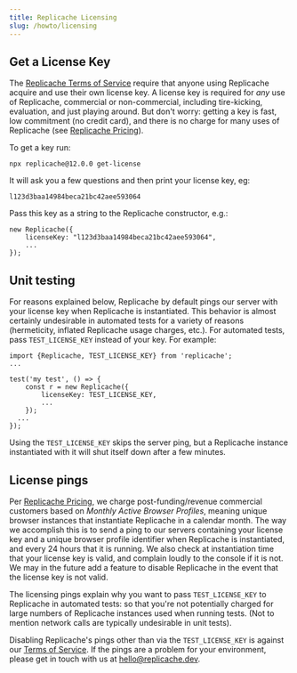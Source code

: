 ```yaml
---
title: Replicache Licensing
slug: /howto/licensing
---
```


## Get a License Key

The [Replicache Terms of Service](https://roci.dev/terms.html) require that anyone using
Replicache acquire and use their own license key. A license key is required for _any_ use
of Replicache, commercial or non-commercial, including tire-kicking, evaluation, and
just playing around. But don't worry: getting a key is fast, low commitment (no credit card),
and there is no charge for many uses of Replicache (see [Replicache Pricing](https://replicache.dev/#pricing)).

To get a key run:

```
npx replicache@12.0.0 get-license
```

It will ask you a few questions and then print your license key, eg:

```
l123d3baa14984beca21bc42aee593064
```

Pass this key as a string to the Replicache constructor, e.g.:

```
new Replicache({
	licenseKey: "l123d3baa14984beca21bc42aee593064",
	...
});
```

## Unit testing

For reasons explained below, Replicache by default pings our server with your license key
when Replicache is instantiated. This behavior is almost certainly undesirable in automated
tests for a variety of reasons (hermeticity, inflated Replicache usage charges, etc.). For automated tests, pass
`TEST_LICENSE_KEY` instead of your key. For example:

```
import {Replicache, TEST_LICENSE_KEY} from 'replicache';
...

test('my test', () => {
	const r = new Replicache({
		licenseKey: TEST_LICENSE_KEY,
		...
	});
  ...
});
```

Using the `TEST_LICENSE_KEY` skips the server ping, but a Replicache instance
instantiated with it will shut itself down after a few minutes.

## License pings

Per [Replicache Pricing](https://replicache.dev/#pricing), we charge post-funding/revenue
commercial customers based on _Monthly Active Browser Profiles_, meaning unique browser
instances that instantiate Replicache in a calendar month. The way we accomplish this
is to send a ping to our servers containing your license key and a unique browser profile
identifier when Replicache is instantiated, and every 24 hours that it is running.
We also check at instantiation time that your license key is valid, and complain loudly
to the console if it is not. We may in the future add a feature to disable Replicache in the event that the license key is not valid.

The licensing pings explain why you want to pass `TEST_LICENSE_KEY` to Replicache in
automated tests: so that you're not potentially charged for large numbers of Replicache
instances used when running tests. (Not to mention network calls are typically undesirable
in unit tests).

Disabling Replicache's pings other than via the `TEST_LICENSE_KEY` is against our [Terms of Service](https://roci.dev/terms.html). If the pings are a problem for your environment, please get in touch with us at [hello@replicache.dev](mailto:hello@replicache.dev).
